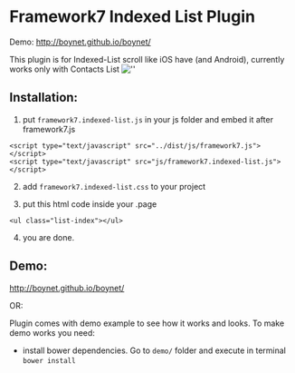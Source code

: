 Framework7 Indexed List Plugin
=============================
Demo: http://boynet.github.io/boynet/


This plugin is for Indexed-List scroll like iOS have (and Android), currently works only with Contacts List
![''](http://i58.tinypic.com/2608tmo.jpg)


## Installation:
1) put `framework7.indexed-list.js` in your js folder and embed it after framework7.js
````
<script type="text/javascript" src="../dist/js/framework7.js"></script>
<script type="text/javascript" src="js/framework7.indexed-list.js"></script>
````


2) add `framework7.indexed-list.css` to your project


3) put this html code inside your .page
````
<ul class="list-index"></ul>
````

4) you are done.

## Demo:
http://boynet.github.io/boynet/

OR:

Plugin comes with demo example to see how it works and looks. To make demo works you need: 

* install bower dependencies. Go to `demo/` folder and execute in terminal `bower install`
